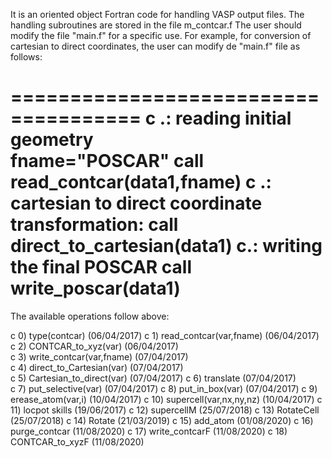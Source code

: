 It is an oriented object Fortran code for handling VASP output files. 
The handling subroutines are stored in the file m_contcar.f
The user should modify the file "main.f" for a specific use. 
For example, for conversion of cartesian to direct coordinates, the user can modify de "main.f" file as follows:

=====================================
c  .: reading initial geometry    
          fname="POSCAR"
          call read_contcar(data1,fname)
c .: cartesian to direct coordinate transformation:
          call direct_to_cartesian(data1)
c.: writing the final POSCAR
         call write_poscar(data1)
=======================================

The available operations follow above: 


c    0) type(contcar)                (06/04/2017)
c    1) read_contcar(var,fname)      (06/04/2017)
c    2) CONTCAR_to_xyz(var)          (06/04/2017)                           
c    3) write_contcar(var,fname)     (07/04/2017)                     
c    4) direct_to_Cartesian(var)     (07/04/2017)                                    
c    5) Cartesian_to_direct(var)     (07/04/2017)
c    6) translate                    (07/04/2017)                
c    7) put_selective(var)           (07/04/2017)
c    8) put_in_box(var)              (07/04/2017)
c    9) erease_atom(var,i)           (10/04/2017)
c   10) supercell(var,nx,ny,nz)      (10/04/2017)
c   11) locpot skills                (19/06/2017)
c   12) supercellM                   (25/07/2018)
c   13) RotateCell                   (25/07/2018)
c   14) Rotate                       (21/03/2019)
c   15) add_atom                     (01/08/2020)
c   16) purge_contcar                (11/08/2020)
c   17) write_contcarF               (11/08/2020)
c   18) CONTCAR_to_xyzF              (11/08/2020) 
